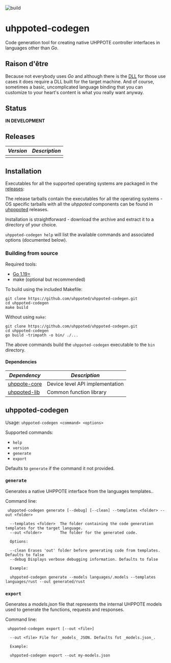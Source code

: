 ![build](https://github.com/uhppoted/uhppoted-codegen/workflows/build/badge.svg)

# uhppoted-codegen

Code generation tool for creating native UHPPOTE controller interfaces in languages other than _Go_.

## Raison d'être

Because not everybody uses _Go_ and although there is the [DLL](https://github.com/uhppoted/uhppoted-dll) for those
use cases it does require a DLL built for the target machine. And of course, sometimes a basic, uncomplicated
language binding that you can customize to your heart's content is what you really want anyway.

## Status

**IN DEVELOPMENT**

## Releases

| *Version* | *Description*                                                                             |
| --------- | ----------------------------------------------------------------------------------------- |
|           |                                                                                           |

## Installation

Executables for all the supported operating systems are packaged in the [releases](https://github.com/uhppoted/uhppoted-codegen/releases):

The release tarballs contain the executables for all the operating systems - OS specific tarballs with all the _uhppoted_ components can be found in [uhpppoted](https://github.com/uhppoted/uhppoted/releases) releases.

Installation is straightforward - download the archive and extract it to a directory of your choice. 

`uhppoted-codegen help` will list the available commands and associated options (documented below).

### Building from source

Required tools:
- [Go 1.19+](https://go.dev)
- make (optional but recommended)

To build using the included Makefile:

```
git clone https://github.com/uhppoted/uhppoted-codegen.git
cd uhppoted-codegen
make build
```

Without using `make`:
```
git clone https://github.com/uhppoted/uhppoted-codegen.git
cd uhppoted-codegen
go build -trimpath -o bin/ ./...
```

The above commands build the `uhppoted-codegen` executable to the `bin` directory.


#### Dependencies

| *Dependency*                                                            | *Description*                        |
| ----------------------------------------------------------------------- | -------------------------------------|
| [uhppote-core](https://github.com/uhppoted/uhppote-core)                | Device level API implementation      |
| [uhppoted-lib](https://github.com/uhppoted/uhppoted-lib)                | Common function library              |


## uhppoted-codegen

Usage: ```uhppoted-codegen <command> <options>```

Supported commands:

- `help`
- `version`
- `generate`
- `export`

Defaults to `generate` if the command it not provided.

### `generate`

Generates a native UHPPOTE interface from the languages templates.. 

Command line:

` uhppoted-codegen generate [--debug] [--clean] --templates <folder> --out <folder>`

```
  --templates <folder>  The folder containing the code generation templates for the target language.
  --out <folder>        The folder for the generated code.

  Options:

  --clean Erases 'out' folder before generating code from templates. Defaults to false
  --debug Displays verbose debugging information. Defaults to false

  Example:

  uhppoted-codegen generate --models languages/.models --templates languages/rust --out generated/rust
```

### `export`

Generates a _models.json_ file that represents the internal UHPPOTE models used to generate the functions,
requests and responses.

Command line:

` uhppoted-codegen export [--out <file>]`

```
  --out <file> File for _models_ JSON. Defaults fot _models.json_.

  Example:
  
  uhppoted-codegen export --out my-models.json
```

